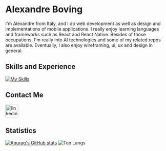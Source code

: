 # Alexandre Boving
I'm Alexandre from Italy, and I do web development as well as design and implementations of mobile applications. I really enjoy learning languages and frameworks such as React and React Native. Besides of those occupations, I'm really into AI technologies and some of my related repos are available. Eventually, I also enjoy wireframing, ui, ux and design in general. 

## Skills and Experience
[![My Skills](https://skillicons.dev/icons?i=html,css,bootstrap,tailwind,js,react,nextjs,ts,mysql,mongodb,firebase,py,java,c,cpp,matlab,git,github,docker,linux,figma)](https://skillicons.dev)

## Contact Me

[<img src='https://skillicons.dev/icons?i=linkedin' alt='linkedin' height='40'>](https://www.linkedin.com/in/alexandre-boving-04422a1b6/)

## Statistics

[![Anurag's GitHub stats](https://github-readme-stats.vercel.app/api?username=AlexBoving)](https://github.com/anuraghazra/github-readme-stats)
![Top Langs](https://github-readme-stats.vercel.app/api/top-langs/?username=AlexBoving&layout=compact)
